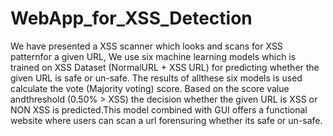 # WebApp_for_XSS_Detection
We have presented a XSS scanner which looks and scans for XSS patternfor a given URL, We use six machine learning models which is trained on XSS Dataset (NormalURL + XSS URL) for predicting whether the given URL is safe or un-safe. The results of allthese six models is used calculate the vote (Majority voting) score. Based on the score value andthreshold (0.50% > XSS) the decision whether the given URL is XSS or NON XSS is predicted.This model combined with GUI offers a functional website where users can scan a url forensuring whether its safe or un-safe.

